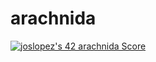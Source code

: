 # arachnida
<a href="https://github.com/JaeSeoKim/badge42"><img src="https://badge42.vercel.app/api/v2/cl4qxms4g001609l49j835g66/project/3066422" alt="joslopez's 42 arachnida Score" /></a>

